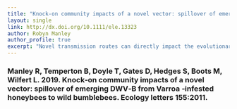 ```yaml
---
title: "Knock‐on community impacts of a novel vector: spillover of emerging DWV‐B from Varroa ‐infested honeybees to wild bumblebees"
layout: single
link: http://dx.doi.org/10.1111/ele.13323
author: Robyn Manley
author_profile: true
excerpt: "Novel transmission routes can directly impact the evolutionary ecology of infectious diseases, with potentially dramatic effect on host populations and knock-on effects on the wider host community. The invasion of Varroa destructor, an ectoparasitic viral vector in Western honeybees, provides a unique opportunity to examine how a novel vector affects disease epidemiology in a host community. This specialist honeybee mite vectors deformed wing virus (DWV), an important re-emerging honeybee pathogen that also infects wild bumblebees. Comparing island honeybee and wild bumblebee populations with and without *V. destructor*, we show that *V. destructor* drives DWV prevalence and titre in honeybees and sympatric bumblebees. Viral genotypes are shared across hosts, with the potentially more virulent DWV-B overtaking DWV-A in prevalence in a current epidemic. This demonstrates disease emergence across a host community driven by the acquisition of a specialist novel transmission route in one host, with dramatic community level knock-on effects."
---
```


### Manley R, Temperton B, Doyle T, Gates D, Hedges S, Boots M, Wilfert L. 2019. Knock‐on community impacts of a novel vector: spillover of emerging DWV‐B from Varroa ‐infested honeybees to wild bumblebees. Ecology letters 155:2011.
